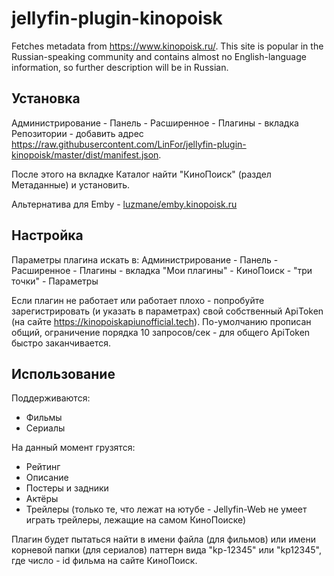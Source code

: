 # jellyfin-plugin-kinopoisk

Fetches metadata from https://www.kinopoisk.ru/. This site is popular in the Russian-speaking community and contains almost no English-language information, so further description will be in Russian.

## Установка

Администрирование - Панель - Расширенное - Плагины - вкладка Репозитории - добавить адрес https://raw.githubusercontent.com/LinFor/jellyfin-plugin-kinopoisk/master/dist/manifest.json.

После этого на вкладке Каталог найти "КиноПоиск" (раздел Метаданные) и установить.

Альтернатива для Emby - [luzmane/emby.kinopoisk.ru](https://github.com/luzmane/emby.kinopoisk.ru)

## Настройка

Параметры плагина искать в: Администрирование - Панель - Расширенное - Плагины - вкладка "Мои плагины" - КиноПоиск - "три точки" - Параметры

Если плагин не работает или работает плохо - попробуйте зарегистрировать (и указать в параметрах) свой собственный ApiToken (на сайте https://kinopoiskapiunofficial.tech). По-умолчанию прописан общий, ограничение порядка 10 запросов/сек - для общего ApiToken быстро заканчивается.

## Использование

Поддерживаются:
- Фильмы
- Сериалы

На данный момент грузятся:
- Рейтинг
- Описание
- Постеры и задники
- Актёры
- Трейлеры (только те, что лежат на ютубе - Jellyfin-Web не умеет играть трейлеры, лежащие на самом КиноПоиске)

Плагин будет пытаться найти в имени файла (для фильмов) или имени корневой папки (для сериалов) паттерн вида "kp-12345" или "kp12345", где число - id фильма на сайте КиноПоиск.
